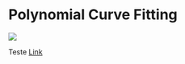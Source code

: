 # Polynomial Curve Fitting
[<img src="https://img.shields.io/badge/author-rlrocha-orange?style=flat-square"/>](https://github.com/rlrocha)

Teste [Link](https://medium.com/@rlrocha/curve-fitting-13feb098951d)